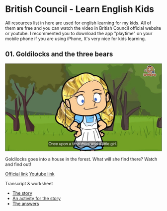 # British Council - Learn English Kids

All resources list in here are used for english learning for my kids. All of them are free and you can watch the video in British Council official website or youtube. I recommented you to download the app "playtime" on your mobile phone if you are using iPhone, It's very nice for kids learning. 

## 01. Goldilocks and the three bears

![logo](./01.Goldilocks-and-the-three-bears/logo.jpeg)

Goldilocks goes into a house in the forest. What will she find there? Watch and find out!

[Official link](https://learnenglishkids.britishcouncil.org/short-stories/goldilocks-and-the-three-bears)
[Youtube link](https://www.youtube.com/watch?v=Oaw-d3r_gIc)

Transcript & worksheet

* [The story](./01.Goldilocks-and-the-three-bears/short-stories-goldilocks-and-the-three-bears-transcript.pdf)
* [An activity for the story](./01.Goldilocks-and-the-three-bears/short-stories-goldilocks-and-the-three-bears-worksheet.pdf)
* [The answers](./01.Goldilocks-and-the-three-bears/short-stories-goldilocks-and-the-three-bears-answers.pdf)
